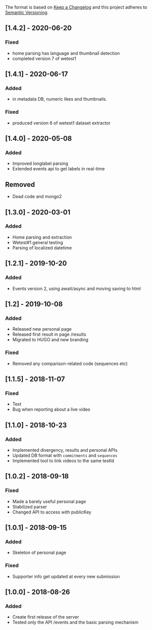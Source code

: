 The format is based on [Keep a Changelog](http://keepachangelog.com/) and this
project adheres to [Semantic Versioning](http://semver.org/).

## [1.4.2] - 2020-06-20
### Fixed
- home parsing has language and thumbnail detection
- completed version 7 of wetest1

## [1.4.1] - 2020-06-17
### Added
- in metadata DB, numeric likes and thumbnails.
### Fixed
- produced version 6 of wetest1 dataset extractor

## [1.4.0] - 2020-05-08
### Added
- Improved longlabel parsing
- Extended events api to get labels in real-time

## Removed
- Dead code and mongo2

## [1.3.0] - 2020-03-01
### Added
- Home parsing and extraction
- Wetest#1 general testing
- Parsing of localized datetime 

## [1.2.1] - 2019-10-20
### Added
- Events version 2, using await/async and moving saving to html

## [1.2] - 2019-10-08
### Added
- Released new personal page
- Released first result in page /results
- Migrated to HUGO and new branding
### Fixed
- Removed any comparison-related code (sequences etc)

## [1.1.5] - 2018-11-07
### Fixed
- Text
- Bug when reporting about a live video

## [1.1.0] - 2018-10-23
### Added
- Implemented divergency, results and personal APIs
- Updated DB format with `commitments` and `sequences`
- Implemented tool to link videos to the same testId

## [1.0.2] - 2018-09-18
### Fixed
- Made a barely useful personal page
- Stabilized parser
- Changed API to access with publicKey

## [1.0.1] - 2018-09-15
### Added
- Skeleton of personal page
### Fixed
- Supporter info get updated at every new submission

## [1.0.0] - 2018-08-26
### Added
- Create first release of the server
- Tested only the API /events and the basic parsing mechanism

